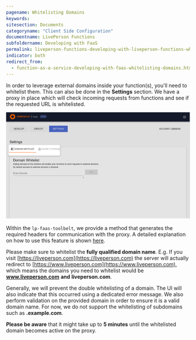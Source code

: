 ```yaml
---
pagename: Whitelisting Domains
keywords:
sitesection: Documents
categoryname: "Client Side Configuration"
documentname: LivePerson Functions
subfoldername: Developing with FaaS
permalink: liveperson-functions-developing-with-liveperson-functions-whitelisting-domains.html
indicator: both
redirect_from:
  - function-as-a-service-developing-with-faas-whitelisting-domains.html
---
```

In order to leverage external domains inside your function(s), you'll need to whitelist them. This can also be done in the **Settings** section. We have a proxy in place which will check incoming requests from functions and see if the requested URL is whitelisted.

![](img/faas-whitelisting.png)

Within the `lp-faas-toolbelt`, we provide a method that generates the required headers for communication with the proxy. A detailed explanation on how to use this feature is shown [here](function-as-a-service-deploying-functions.html#toolbelt).

Please make sure to whitelist the **fully qualified domain name**. E.g. If you visit [https://liveperson.com](https://liveperson.com) the server will actually redirect to [https://www.liveperson.com](https://www.liveperson.com), which means the domains you need to whitelist would be **www.liveperson.com** **and** **liveperson.com**.

Generally, we will prevent the double whitelisting of a domain. The UI will also indicate that this occurred using a dedicated error message. We also perform validation on the provided domain in order to ensure it is a valid domain name. For now, we do not support the whitelisting of subdomains such as **.example.com**.

**Please be aware** that it might take up to **5 minutes** until the whitelisted domain becomes active on the proxy.
